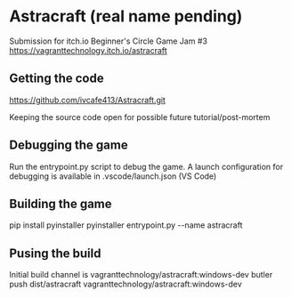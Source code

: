 # Astracraft (real name pending)

Submission for itch.io Beginner's Circle Game Jam #3
https://vagranttechnology.itch.io/astracraft

## Getting the code
https://github.com/ivcafe413/Astracraft.git

Keeping the source code open for possible future tutorial/post-mortem

## Debugging the game
Run the entrypoint.py script to debug the game. A launch configuration for debugging is available in .vscode/launch.json (VS Code)

## Building the game
pip install pyinstaller
pyinstaller entrypoint.py --name astracraft

## Pusing the build
Initial build channel is vagranttechnology/astracraft:windows-dev
butler push dist/astracraft vagranttechnology/astracraft:windows-dev